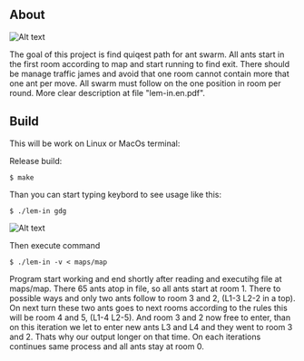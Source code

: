 ## About
![Alt text](https://github.com/artmalini/lem-in/tree/master/res/ant.jpeg "lem")

The goal of this project is find quiqest path for ant swarm. All ants start in the first room according to map and start running
to find exit. There should be manage traffic james and avoid that one room cannot contain more that one ant per move. All
swarm must follow on the one position in room per round. More clear description at file "lem-in.en.pdf".

## Build
This will be work on Linux or MacOs terminal:

   Release build:

```
$ make
```

   Than you can start typing keybord to see usage like this:

```
$ ./lem-in gdg
```
![Alt text](https://github.com/artmalini/lem-in/tree/master/res/lem_usage.jpg "lem usage")

Then execute command
```
$ ./lem-in -v < maps/map
```

Program start working and end shortly after reading and executihg file at maps/map. There 65 ants atop in file, so all ants start
at room 1. There to possible ways and only two ants follow to room 3 and 2, (L1-3 L2-2 in a top). On next turn these two
ants goes to next rooms according to the rules this will be room 4 and 5, (L1-4 L2-5). And room 3 and 2 now free to enter, than
on this iteration we let to enter new ants L3 and L4 and they went to room 3 and 2. Thats why our output longer on that time. On
each iterations continues same process and all ants stay at room 0.
